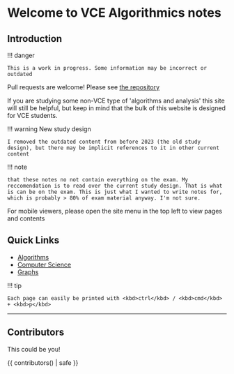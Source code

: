 # Welcome to VCE Algorithmics notes

## Introduction

!!! danger

    This is a work in progress. Some information may be incorrect or outdated

Pull requests are welcome! Please see [the repository](https://github.com/mcloughlan/algo-notes)

If you are studying some non-VCE type of 'algorithms and analysis' this site will still be helpful, but keep in mind that the bulk of this website is designed for VCE students.

!!! warning New study design

	I removed the outdated content from before 2023 (the old study design), but there may be implicit references to it in other current content


!!! note

    that these notes no not contain everything on the exam. My reccomendation is to read over the current study design. That is what is can be on the exam. This is just what I wanted to write notes for, which is probably > 80% of exam material anyway. I'm not sure.


For mobile viewers, please open the site menu in the top left to view pages and contents


## Quick Links

- [Algorithms](algorithms.md)
- [Computer Science](computer-science.md)
- [Graphs](graphs.md)

!!! tip

    Each page can easily be printed with <kbd>ctrl</kbd> / <kbd>cmd</kbd> + <kbd>p</kbd>

---

## Contributors

This could be you!

{{ contributors() | safe }}
    
